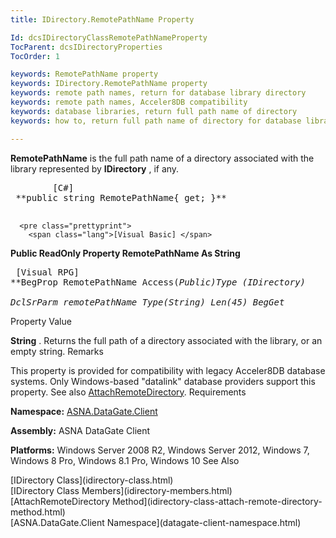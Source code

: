 ```yaml
---
title: IDirectory.RemotePathName Property

Id: dcsIDirectoryClassRemotePathNameProperty
TocParent: dcsIDirectoryProperties
TocOrder: 1

keywords: RemotePathName property
keywords: IDirectory.RemotePathName property 
keywords: remote path names, return for database library directory
keywords: remote path names, Acceler8DB compatibility
keywords: database libraries, return full path name of directory
keywords: how to, return full path name of directory for database library

---
```


**RemotePathName** is the full path name of a directory associated with the library represented by **IDirectory** , if any.
<pre class="prettyprint">
        <span class="lang">[C#]</span>
 **public string RemotePathName{ get; }** 
      </pre>
      <pre class="prettyprint">
        <span class="lang">[Visual Basic] </span>
 **Public ReadOnly Property RemotePathName As String** 
      </pre>
      <pre class="prettyprint">
        <span class="lang">[Visual RPG]</span>
 **BegProp RemotePathName Access(*Public)Type (IDirectory)<br />       DclSrParm remotePathName Type(*String) Len(45)
    BegGet** 
      </pre>

Property Value <p> **String** . Returns the full path of a directory associated with the library, or an empty string. 
Remarks

This property is provided for compatibility with legacy Acceler8DB database systems. Only Windows-based "datalink" database providers support this property. See also [ AttachRemoteDirectory](idirectory-class-attach-remote-directory-method.html).
Requirements

**Namespace:** [ASNA.DataGate.Client](datagate-client-namespace.html) 

**Assembly:** ASNA DataGate Client

**Platforms:** Windows Server 2008 R2, Windows Server 2012, Windows 7, Windows 8 Pro, Windows 8.1 Pro, Windows 10
See Also

<dl />
      [IDirectory Class](idirectory-class.html)
      <br />
      [IDirectory Class Members](idirectory-members.html)
      <br />
      [AttachRemoteDirectory 
					Method](idirectory-class-attach-remote-directory-method.html)
      <br />
      [ASNA.DataGate.Client Namespace](datagate-client-namespace.html)

